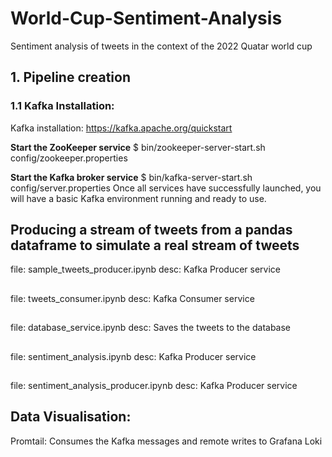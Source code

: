 # World-Cup-Sentiment-Analysis
Sentiment analysis of tweets in the context of the 2022 Quatar world cup

## 1. Pipeline creation
### 1.1 Kafka Installation:
Kafka installation: https://kafka.apache.org/quickstart

**Start the ZooKeeper service**
$ bin/zookeeper-server-start.sh config/zookeeper.properties

**Start the Kafka broker service**
$ bin/kafka-server-start.sh config/server.properties
Once all services have successfully launched, you will have a basic Kafka environment running and ready to use.

## Producing a stream of tweets from a pandas dataframe to simulate a real stream of tweets
file: sample_tweets_producer.ipynb
desc: Kafka Producer service

##
file: tweets_consumer.ipynb
desc: Kafka Consumer service

##
file: database_service.ipynb
desc: Saves the tweets to the database

##
file: sentiment_analysis.ipynb
desc: Kafka Producer service

##
file: sentiment_analysis_producer.ipynb
desc: Kafka Producer service

## Data Visualisation:
Promtail: Consumes the Kafka messages and remote writes to Grafana Loki
